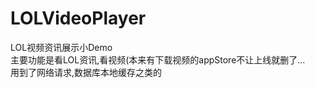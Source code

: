 # LOLVideoPlayer
LOL视频资讯展示小Demo<br>
主要功能是看LOL资讯,看视频(本来有下载视频的appStore不让上线就删了...</br>
用到了网络请求,数据库本地缓存之类的</br>

